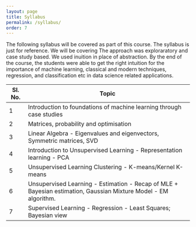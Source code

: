 ```yaml
---
layout: page
title: Syllabus
permalink: /syllabus/
order: 7
---
```

The following syllabus will be covered as part of this course. The syllabus is just for reference. We will be covering The approach was exploraratory and case study based. We used inuition in place of abstraction. By the end of the course, the students were able to get the right intuition for the importance of machine learning, classical and modern techniques, regression, and classification etc in data science related applications.


| Sl. No. | Topic                                                        |
| ------- | ------------------------------------------------------------ |
| 1       | Introduction to foundations of machine learning through case studies                        |
| 2       | Matrices, probability and optimisation        |
| 3 	    | Linear Algebra - Eigenvalues and eigenvectors, Symmetric matrices, SVD 					 |
| 4       | Introduction to Unsupervised Learning - Representation learning - PCA        |
| 5       | Unsupervised Learning Clustering - K-means/Kernel K-means     |
| 6       | Unsupervised Learning - Estimation - Recap of MLE + Bayesian estimation, Gaussian Mixture Model - EM algorithm. 			     |
| 7       | Supervised Learning - Regression - Least Squares; Bayesian view |












